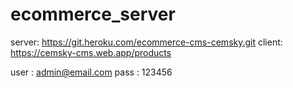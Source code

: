 # ecommerce_server

server: https://git.heroku.com/ecommerce-cms-cemsky.git
client: https://cemsky-cms.web.app/products

user : admin@email.com
pass : 123456